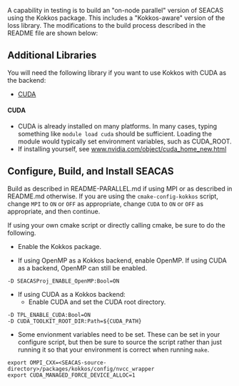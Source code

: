 A capability in testing is to build an "on-node parallel" version of
SEACAS using the Kokkos package. This includes a "Kokkos-aware" version of
the Ioss library. The modifications to the build process described in the
README file are shown below:

## Additional Libraries

You will need the following library if you want to use Kokkos with CUDA as the backend:

* [CUDA](#cuda)

#### CUDA

  * CUDA is already installed on many platforms. In many cases, typing something like `module load cuda` should be sufficient. Loading the module would typically set environment variables, such as CUDA_ROOT.
  * If installing yourself, see www.nvidia.com/object/cuda_home_new.html

## Configure, Build, and Install SEACAS
Build as described in README-PARALLEL.md if using MPI or as described in README.md
otherwise.  If you are using the `cmake-config-kokkos` script, change `MPI` to
`ON` or `OFF` as appropriate, change `CUDA` to `ON` or `OFF`
as appropriate, and then continue.

If using your own cmake script or directly calling cmake, be sure to do the following.

* Enable the Kokkos package.

* If using OpenMP as a Kokkos backend, enable OpenMP.
If using CUDA as a backend, OpenMP can still be enabled.

```
-D SEACASProj_ENABLE_OpenMP:Bool=ON
```

* If using CUDA as a Kokkos backend:
  - Enable CUDA and set the CUDA root directory.
```
-D TPL_ENABLE_CUDA:Bool=ON
-D CUDA_TOOLKIT_ROOT_DIR:Path=${CUDA_PATH}
```
  - Some envionment variables need to be set. These can be set in your configure script, but then be sure to source the script rather than just running it so that your environment is correct when running `make`.
```
export OMPI_CXX=<SEACAS-source-directory>/packages/kokkos/config/nvcc_wrapper
export CUDA_MANAGED_FORCE_DEVICE_ALLOC=1
```



